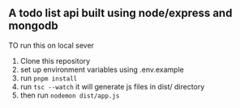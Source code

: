 ## A todo list api built using node/express and mongodb
TO run this on local sever
1. Clone this repository
2. set up environment variables using .env.example
3. run `pnpm install`
4. run `tsc --watch` it will generate js files in dist/ directory
5. then run `nodemon dist/app.js`
